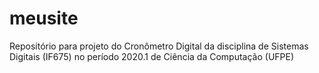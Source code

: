 # meusite
Repositório para projeto do Cronômetro Digital da disciplina de Sistemas Digitais (IF675) no período 2020.1 de Ciência da Computação (UFPE)
